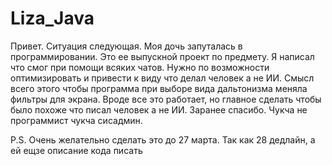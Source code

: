 # Liza_Java

Привет.
Ситуация следующая. Моя дочь запуталась в программировании. Это ее выпускной проект по предмету. Я написал что смог при помощи всяких чатов. 
Нужно по возможности оптимизировать и привести к виду что делал человек а не ИИ.
Смысл всего этого чтобы программа при выборе вида дальтонизма меняла фильтры для экрана.
Вроде все это работает, но главное сделать чтобы было похоже что писал человек а не ИИ.
Заранее спасибо. Чукча не программист чукча сисадмин.

P.S. Очень желательно сделать это до 27 марта. Так как 28 дедлайн, а ей ещзе описание кода писать
